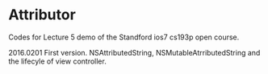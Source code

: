 # Attributor
Codes for Lecture 5 demo of the Standford ios7 cs193p open course.

2016.0201
First version.
NSAttributedString, NSMutableAtrributedString and the lifecyle of view controller.
